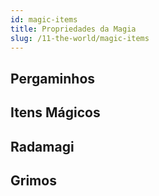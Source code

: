 ```yaml
---
id: magic-items
title: Propriedades da Magia
slug: /11-the-world/magic-items
---
```


## Pergaminhos

## Itens Mágicos

## Radamagi

## Grimos